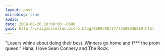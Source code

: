 ```yaml
---
layout: post
microblog: true
audio: 
date: 2009-08-26 18:00:00 -0600
guid: http://craigmcclellan.micro.blog/2009/08/27/t3588036819.html
---
```

"Losers whine about doing their best. Winners go home and f*** the prom queen." Haha, I love Sean Connery and The Rock.

